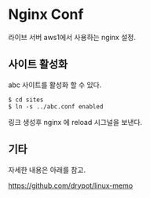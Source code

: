 # Nginx Conf

라이브 서버 aws1에서 사용하는 nginx 설정.

## 사이트 활성화

abc 사이트를 활성화 할 수 있다.

    $ cd sites  
    $ ln -s ../abc.conf enabled

링크 생성후 nginx 에 reload 시그널을 보낸다.

## 기타

자세한 내용은 아래를 참고.

<https://github.com/drypot/linux-memo>


